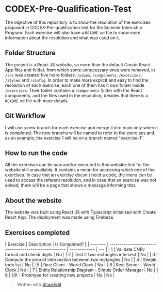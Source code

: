 # CODEX-Pre-Qualification-Test

The objective of this repository is to show the resolution of the exercises proposed in CODEX-Pre-qualification test for the Summer Internship Program. Each exercise will also have a `README.md` file to show more information about the resolution and what was used on it.

## Folder Structure

The project is a React JS website, so more than the default Create React App files and folder, from which some unnecessary ones were removed, in `/src` was created five more folders: `/pages`, `/components`, `/exercises`, `/styles` and `/config`. In order to make more explicit and easy to find the resolution of each exercise, each one of them has it own folder inside `/exercises`. Their folder contains a `/components` folder with the React components, and the files used in the resolution, besides that there is a `README.md` file with more details.

## Git Workflow

I will use a new branch for each exercise and merge it into main only when it is completed. The new branchs will be named to refer to the exercises and, as an example, the exercise 1 will be on a branch named "exercise-1''.

## How to run the code

All the exercises can be saw and/or executed in this website: link for the website still unavailable. It contains a menu for accessing which one of the exercises. In case that an exercise doesn't need a code, the menu can be used to access the referent resolution, and in case that an exercise was not solved, there will be a page that shows a message informing that.

## About the website

The website was built using React JS with Typescript initialized with Create React App. The deployment was made using Firebase.

## Exercises completed

| Exercise | Description                                             | Is Completed? |
| -------- | ------------------------------------------------------- | ------------- | --- |
| 1        | Validate CNPJ format and check digits                   | No            |
| 2        | Test if two rectangles intersect                        | No            |
| 3        | Compute the area of intersection between two rectangles | No            |
| 4        | Simple todo list                                        | No            |
| 5        | Rest Client - World Clock                               | No            |
| 6        | Rest Server - World Clock                               | No            |
| 7        | Entity Relationship Diagram - Simple Order Manager      | No            |
| 8        | UX - Prototype for creating new projects                | No            | No  |

> Written with [StackEdit](https://stackedit.io/).
